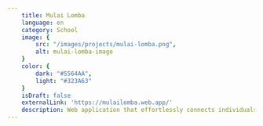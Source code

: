 ```yaml
---
    title: Mulai Lomba
    language: en
    category: School
    image: {
        src: "/images/projects/mulai-lomba.png",
        alt: mulai-lomba-image
    }
    color: {
        dark: "#5564AA",
        light: "#323A63"
    }
    isDraft: false
    externalLink: 'https://mulailomba.web.app/'
    description: Web application that effortlessly connects individuals seeking contests with reputable contest providers, all in one convenient digital platform.
---
```

